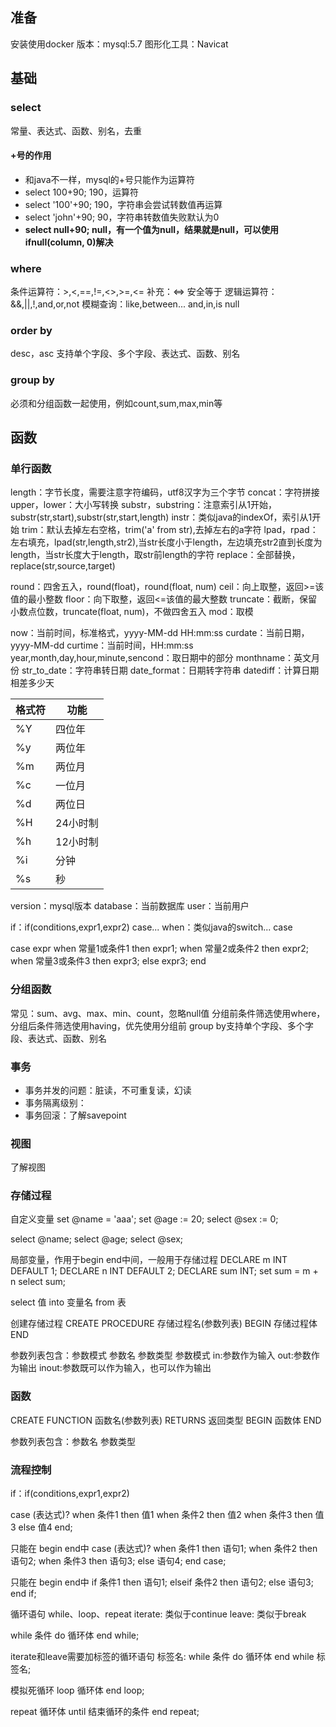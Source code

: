 ## 准备

安装使用docker
版本：mysql:5.7
图形化工具：Navicat

## 基础

### select

常量、表达式、函数、别名，去重

#### +号的作用
* 和java不一样，mysql的+号只能作为运算符
* select 100+90;   190，运算符
* select '100'+90;  190，字符串会尝试转数值再运算
* select 'john'+90;  90，字符串转数值失败默认为0
* **select null+90;  null，有一个值为null，结果就是null，可以使用ifnull(column, 0)解决**

### where

条件运算符：>,<,==,!=,<>,>=,<=
    补充：<=>  安全等于
逻辑运算符：&&,||,!,and,or,not
模糊查询：like,between... and,in,is null

### order by
desc，asc
支持单个字段、多个字段、表达式、函数、别名

### group by
必须和分组函数一起使用，例如count,sum,max,min等

## 函数

### 单行函数
length：字节长度，需要注意字符编码，utf8汉字为三个字节
concat：字符拼接
upper，lower：大小写转换
substr，substring：注意索引从1开始，substr(str,start),substr(str,start,length)
instr：类似java的indexOf，索引从1开始
trim：默认去掉左右空格，trim('a' from str),去掉左右的a字符
lpad，rpad：左右填充，lpad(str,length,str2),当str长度小于length，左边填充str2直到长度为length，当str长度大于length，取str前length的字符
replace：全部替换，replace(str,source,target)

round：四舍五入，round(float)，round(float, num)
ceil：向上取整，返回>=该值的最小整数
floor：向下取整，返回<=该值的最大整数
truncate：截断，保留小数点位数，truncate(float, num)，不做四舍五入
mod：取模

now：当前时间，标准格式，yyyy-MM-dd HH:mm:ss
curdate：当前日期，yyyy-MM-dd
curtime：当前时间，HH:mm:ss
year,month,day,hour,minute,sencond：取日期中的部分
monthname：英文月份
str_to_date：字符串转日期
date_format：日期转字符串
datediff：计算日期相差多少天

|格式符|功能|
|---|---|
|%Y|四位年|
|%y|两位年|
|%m|两位月|
|%c|一位月|
|%d|两位日|
|%H|24小时制|
|%h|12小时制|
|%i|分钟|
|%s|秒|

version：mysql版本
database：当前数据库
user：当前用户

if：if(conditions,expr1,expr2)
case... when：类似java的switch... case

case expr
when 常量1或条件1 then expr1;
when 常量2或条件2 then expr2;
when 常量3或条件3 then expr3;
else expr3;
end

### 分组函数

常见：sum、avg、max、min、count，忽略null值
分组前条件筛选使用where，分组后条件筛选使用having，优先使用分组前
group by支持单个字段、多个字段、表达式、函数、别名

### 事务

* 事务并发的问题：脏读，不可重复读，幻读
* 事务隔离级别：
* 事务回滚：了解savepoint

### 视图

了解视图

### 存储过程

自定义变量
set @name = 'aaa';
set @age := 20;
select @sex := 0;

select @name;
select @age;
select @sex;

局部变量，作用于begin end中间，一般用于存储过程
DECLARE m INT DEFAULT 1;
DECLARE n INT DEFAULT 2;
DECLARE sum INT;
set sum = m + n
select sum;

select 值 into 变量名 from 表

创建存储过程
CREATE PROCEDURE 存储过程名(参数列表)
BEGIN
    存储过程体
END

参数列表包含：参数模式 参数名 参数类型
参数模式
in:参数作为输入
out:参数作为输出
inout:参数既可以作为输入，也可以作为输出

### 函数

CREATE FUNCTION 函数名(参数列表) RETURNS 返回类型
BEGIN
		函数体
END

参数列表包含：参数名 参数类型

### 流程控制

if：if(conditions,expr1,expr2)

case (表达式)?
when 条件1 then 值1
when 条件2 then 值2
when 条件3 then 值3
else 值4
end;

只能在 begin end中
case (表达式)?
when 条件1 then 语句1;
when 条件2 then 语句2;
when 条件3 then 语句3;
else 语句4;
end case;

只能在 begin end中
if 条件1 then 语句1;
elseif 条件2 then 语句2;
else 语句3;
end if;

循环语句
while、loop、repeat
iterate: 类似于continue
leave: 类似于break

while 条件 do
    循环体
end while;

iterate和leave需要加标签的循环语句
标签名: while 条件 do
    循环体
end while 标签名;

模拟死循环
loop
    循环体
end loop;

repeat
    循环体
until 结束循环的条件
end repeat;